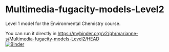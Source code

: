 # Multimedia-fugacity-models-Level2
Level 1 model for the Environmental Chemistry course.

You can run it directly in https://mybinder.org/v2/gh/marianne-s/Multimedia-fugacity-models-Level2/HEAD </br>
[![Binder](https://mybinder.org/badge_logo.svg)](https://mybinder.org/v2/gh/marianne-s/Multimedia-fugacity-models-Level2/HEAD)

